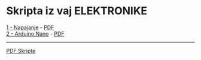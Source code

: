 # Skripta iz vaj ELEKTRONIKE

[1 - Napajanje]( ./Skripta/10-Napetostni_potencial.html ) - [PDF]( ./Skripta/10-Napetostni_potencial.pdf )  
[2 - Arduino Nano]( ./Skripta/20-krmilnik-Arduino-NANO.html ) - [PDF]( ./Skripta/20-krmilnik-Arduino-NANO.pdf )  

---

[PDF Skripte]( ./Skripta/Skripta.pdf )
